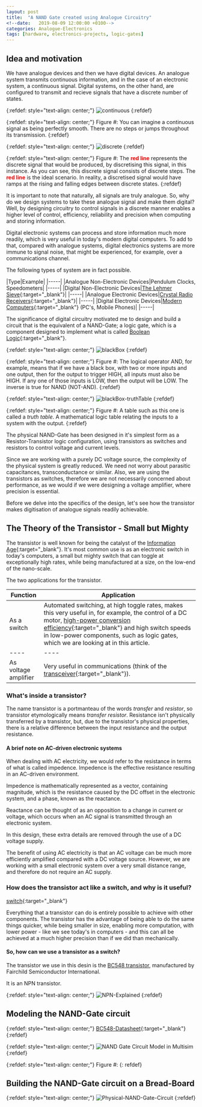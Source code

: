 ```yaml
---
layout: post
title:  "A NAND Gate created using Analogue Circuitry"
<!--date:   2019-08-09 12:00:00 +0100-->
categories: Analogue-Electronics
tags: [hardware, electronics-projects, logic-gates]
---
```


<!--## Template
* The Idea and Motivation
* The Theory
* Modeling the Circuit
	* White Board Design (screenshots - complement explanations with digital drawings)
	* NI Multisim modeling and simulation (print of circuit and results)
*Physical build of circuit and Test (Testing circuit in stages at each stage of the build process) - what are the sub-systems of the circuit?
-->

<!--Explain what is involved if we used an AC voltage source. Why don't we need it? What do general-purpose computers use? AC?-->

## Idea and motivation
We have analogue devices and then we have digital devices. An analogue system transmits continuous information, and in the case of an electronic system, a continuous signal. Digital systems, on the other hand, are configured to transmit and recieve signals that have a discrete number of states.

{:refdef: style="text-align: center;"}
![continuous](https://al2050.github.io/personal-website/assets/cont.png)
{:refdef}

{:refdef: style="text-align: center;"}
Figure #: You can imagine a continuous signal as being perfectly smooth. There are no steps or jumps throughout its transmission. 
{:refdef}

{:refdef: style="text-align: center;"}
![discrete](https://al2050.github.io/personal-website/assets/discr.png)
{:refdef}

{:refdef: style="text-align: center;"}
Figure #: The <span style="color:red">**red line**</span> represents the discrete signal that would be produced, by discretising this signal, in this instance. As you can see, this discrete signal consists of discrete steps. The <span style="color:red">**red line**</span> is the ideal scenario. In reality, a discretised signal would have ramps at the rising and falling edges between discrete states.
{:refdef}


It is important to note that naturally, all signals are truly analogue. So, why do we design systems to take these analogue signal and make them digital? Well, by designing circuitry to control signals in a discrete manner enables a higher level of control, efficiency, reliability and precision when computing and storing information.

Digital electronic systems can process and store information much more readily, which is very useful in today's modern digital computers. To add to that, compared with analogue systems, digital electronics systems are more immune to signal noise, that might be experienced, for example, over a communications channel.

The following types of system are in fact possible.

|Type|Example|
|-----|
|Analogue Non-Electronic Devices|Pendulum Clocks, Speedometers|
|-----|
|Digital Non-Electronic Devices|[The Lehmer Sieve][Lehmer]{:target="_blank"}|
|-----|
|Analogue Electronic Devices|[Crystal Radio Receivers][Crystal]{:target="_blank"}|
|-----|
|Digital Electronic Devices|[Modern Computers][Modern-Computers]{:target="_blank"} (PC's, Mobile Phones)|
|-----|

The significance of digital circuitry motivated me to design and build a circuit that is the equivalent of a NAND-Gate; a logic gate, which is a component designed to implement what is called [Boolean Logic][boolean]{:target="_blank"}.

{:refdef: style="text-align: center;"}
![blackBox](https://al2050.github.io/personal-website/assets/blackBox.png)
{:refdef}

{:refdef: style="text-align: center;"}
Figure #: The logical operator AND, for example, means that if we have a black box, with two or more inputs and one output, then for the output to trigger HIGH, all inputs must also be HIGH. If any one of those inputs is LOW, then the output will be LOW. The inverse is true for NAND (NOT-AND).
{:refdef}

{:refdef: style="text-align: center;"}
![blackBox-truthTable](https://al2050.github.io/personal-website/assets/blackBoxTruthTable.png)
{:refdef}

{:refdef: style="text-align: center;"}
Figure #: A table such as this one is called a *truth table*. A mathematical logic table relating the inputs to a system with the output.
{:refdef}

The physical NAND-Gate has been designed in it's simplest form as a Resistor-Transistor logic configuration, using transistors as switches and resistors to control voltage and current levels.

Since we are working with a purely DC voltage source, the complexity of the physical system is greatly reduced. We need not worry about parasitic capacitances, transconductance or similar. Also, we are using the transistors as switches, therefore we are not necessarily concerned about performance, as we would if we were designing a voltage amplifier, where precision is essential.

Before we delve into the specifics of the design, let's see how the transistor makes digitisation of analogue signals readily achievable.

## The Theory of the Transistor - Small but Mighty
The transistor is well known for being the catalyst of the [Information Age][Information-Age]{:target="_blank"}. It's most common use is as an electronic switch in today's computers, a small but mighty switch that can toggle at exceptionally high rates, while being manufactured at a size, on the low-end of the nano-scale.

The two applications for the transistor.

| Function | Application |
| ---- | ---- |
| As a switch | Automated switching, at high toggle rates, makes this very useful in, for example, the control of a DC motor, [high-power conversion efficiency](https://en.wikipedia.org/wiki/Switched-mode_power_supply){:target="_blank"} and high switch speeds in low-power components, such as logic gates, which we are looking at in this article. |
| ---- | ---- |
| As voltage amplifier | Very useful in communications (think of the [transceiver][Transceiver]{:target="_blank"}). |


### What's inside a transistor?
The name transistor is a portmanteau of the words *transfer* and *resistor*, so transistor etymologically means *transfer resistor*. Resistance isn't physically transferred by a transistor, but, due to the transistor's physical properties, there is a relative difference between the input resistance and the output resistance.


#### A brief note on AC-driven electronic systems
 
 When dealing with AC electricity, we would refer to the resistance in terms of what is called impedence. Impedence is the effective resistance resulting in an AC-driven environment. 
 
 Impedence is mathematically represented as a vector, containing magnitude, which is the resistance caused by the DC offset in the electronic system, and a phase, known as the reactance. 
 
 Reactance can be thought of as an opposition to a change in current or voltage, which occurs when an AC signal is transmitted through an electronic system.
 
 In this design, these extra details are removed through the use of a DC voltage supply.
 
 The benefit of using AC electricity is that an AC voltage can be much more efficiently amplified compared with a DC voltage source. However, we are working with a small electronic system over a very small distance range, and therefore do not require an AC supply.


### How does the transistor act like a switch, and why is it useful?
[switch](https://www.quora.com/Why-do-we-use-transistor-as-a-switch){:target="_blank"}

Everything that a transistor can do is entirely possible to achieve with other components. The transistor has the advantage of being able to do the same things quicker, while being smaller in size, enabling more computation, with lower power - like we see today's in computers - and this can all be achieved at a much higher precision than if we did than mechanically.

#### So, how can we use a transistor as a switch?

The transistor we use in this desin is the [BC548 transistor][fairchild], manufactured by Fairchild Semiconductor International.

It is an NPN transistor. 

[How-a-Semiconductor-works-BenEater]: https://www.youtube.com/watch?v=33vbFFFn04k
[How-a-Transistor-works-BenEater]: https://www.youtube.com/watch?v=DXvAlwMAxiA

{:refdef: style="text-align: center;"}
![NPN-Explained](https://al2050.github.io/personal-website/assets/NPN.jpg)
{:refdef}


## Modeling the NAND-Gate circuit

{:refdef: style="text-align: center;"}
[BC548-Datasheet](https://al2050.github.io/personal-website/assets/BC548.pdf){:target="_blank"}
{:refdef}

{:refdef: style="text-align: center;"}
![NAND Gate Circuit Model in Multisim](https://al2050.github.io/personal-website/assets/NAND-Gate-Circuit-Model.JPG)
{:refdef}

{:refdef: style="text-align: center;"}
Figure #: 
{: refdef}

## Building the NAND-Gate circuit on a Bread-Board

{:refdef: style="text-align: center;"}
![Physical-NAND-Gate-Circuit](https://al2050.github.io/personal-website/assets/NAND_Gate_Circuit.jpg)
{:refdef}





[NAND-Gate-Design]: https://www.electronics-tutorials.ws/logic/logic_5.html


[Lehmer]: https://en.wikipedia.org/wiki/Lehmer_sieve
[Crystal]: https://en.wikipedia.org/wiki/Crystal_radio
[Modern-Computers]: https://en.wikipedia.org/wiki/Universal_Turing_machine#Stored-program_computer


[boolean]: https://www.lotame.com/what-is-boolean-logic/

[Transceiver]: https://en.wikipedia.org/wiki/Transceiver

[Potentiometer]: https://www.quora.com/What-is-transferring-resistance-in-reference-to-a-transistor


[Information-Age]: https://en.wikipedia.org/wiki/Information_Age#Innovations

[fairchild]: https://www.onsemi.com/products/discretes-drivers/general-purpose-and-low-vcesat-transistors/bc548





<!--
['The similarity between linear mechanical components, such as springs and dashpots (viscous-fluid dampers), and electrical components, such as capacitors, inductors, and resistors is striking in terms of mathematics. They can be modeled using equations of the same form.'](https://en.wikipedia.org/wiki/Analog_computer#Electronic_analog_computers){:target="_blank"}


['In electronics, a digital-to-analog converter (DAC or D-to-A) is a circuit for converting a digital signal (usually binary) to an analog signal (current, voltage or electric charge). Digital-to-analog converters are interfaces between the digital world and analog world. An analog-to-digital converter (abbreviated ADC, A/D or A to D) is an electronic circuit that converts continuous signals to discrete digital numbers.'](https://en.wikipedia.org/wiki/Analog_device#Interfacing_the_digital_and_analog_worlds){:target="_blank"}
-->


<!--
### ADCs - The interface between the Analogue and the Digital worlds
An Analogue-To-Digital converter essentially takes out the continuity in the analgoue signal. It is removing the unneccesary intermediate voltages between the threshold values between logic '0', 'Undefined' and logic '1'.
-->


<!--Digital devices is founded upon the design of electronic circuitry to operate-->


<!--A computer is essential what? A device that does some kind of calculations in either an Analogue or a digital format.-->